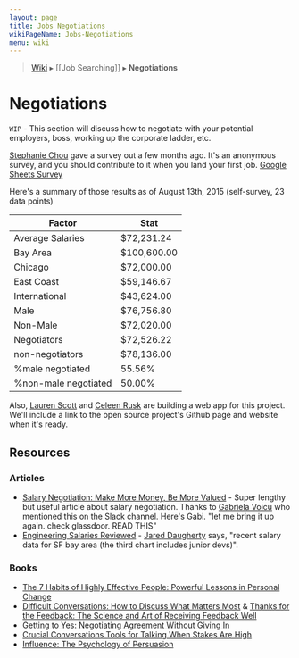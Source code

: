 ```yaml
---
layout: page
title: Jobs Negotiations
wikiPageName: Jobs-Negotiations
menu: wiki
---
```


> [Wiki](Home) ▸ [[Job Searching]] ▸ **Negotiations**

# Negotiations

`WIP` - This section will discuss how to negotiate with your potential employers, boss, working up the corporate ladder, etc.

[Stephanie Chou](https://twitter.com/HelloJello92) gave a survey out a few months ago. It's an anonymous survey, and you should contribute to it when you land your first job. [Google Sheets Survey](https://docs.google.com/forms/d/1Adve30xKqB4eFZ73IbpKQIUbAdgz2YBl0SPboIXaerE)

Here's a summary of those results as of August 13th, 2015 (self-survey, 23 data points)


| Factor                | Stat          | 
| --------------------- | ------------- | 
| Average Salaries	| $72,231.24    | 
| Bay Area       	| $100,600.00	| 
| Chicago 		| $72,000.00 	| 
| East Coast 		| $59,146.67 	| 
| International 	| $43,624.00 	| 
| Male 			| $76,756.80 	| 
| Non-Male 		| $72,020.00 	| 
| Negotiators 		| $72,526.22 	| 
| non-negotiators 	| $78,136.00 	| 
| %male negotiated 	| 55.56% 	| 
| %non-male negotiated 	| 50.00%        | 

Also, [Lauren Scott](https://twitter.com/devdame) and [Celeen Rusk](https://twitter.com/celeenr) are building a web app for this project. We'll include a link to the open source project's Github page and website when it's ready.
## Resources

### Articles

* [Salary Negotiation: Make More Money, Be More Valued](http://www.kalzumeus.com/2012/01/23/salary-negotiation/) - Super lengthy but useful article about salary negotiation. Thanks to [Gabriela Voicu](https://twitter.com/gabi__voicu) who mentioned this on the Slack channel. Here's Gabi. "let me bring it up again. check glassdoor. READ THIS"
* [Engineering Salaries Reviewed](http://rivierapartners.com/engineering-salaries-reviewed-2/) - [Jared Daugherty](https://twitter.com/jaredmdaugherty) says, "recent salary data for SF bay area (the third chart includes junior devs)".

### Books

* [The 7 Habits of Highly Effective People: Powerful Lessons in Personal Change](http://www.amazon.com/The-Habits-Highly-Effective-People/dp/1451639619)
* [Difficult Conversations: How to Discuss What Matters Most](http://www.amazon.com/Difficult-Conversations-Discuss-What-Matters/dp/0143118447) & [Thanks for the Feedback: The Science and Art of Receiving Feedback Well](http://www.amazon.com/Thanks-Feedback-Science-Receiving-Well/dp/0143127136/ref=pd_sim_14_3?ie=UTF8&refRID=0NCN6KAK7HHE9MTP0ZV8)
* [Getting to Yes: Negotiating Agreement Without Giving In](http://www.amazon.com/Getting-Yes-Negotiating-Agreement-Without/dp/0143118757)
* [Crucial Conversations Tools for Talking When Stakes Are High](http://www.amazon.com/Crucial-Conversations-Talking-Stakes-Edition/dp/0071771328)
* [Influence: The Psychology of Persuasion](http://www.amazon.com/Influence-Psychology-Persuasion-Robert-Cialdini/dp/006124189X)
